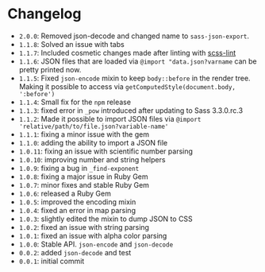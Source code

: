 # Changelog
* `2.0.0`: Removed json-decode and changed name to `sass-json-export`.
* `1.1.8`: Solved an issue with tabs
* `1.1.7`: Included cosmetic changes made after linting with [scss-lint](https://github.com/causes/scss-lint)
* `1.1.6`: JSON files that are loaded via `@import "data.json?varname` can be pretty printed now.
* `1.1.5`: Fixed `json-encode` mixin to keep `body::before` in the render tree. Making it possible to access via `getComputedStyle(document.body, ':before')`
* `1.1.4`: Small fix for the `npm` release
* `1.1.3`: fixed error in `_pow` introduced after updating to Sass 3.3.0.rc.3
* `1.1.2`: Made it possible to import JSON files via `@import 'relative/path/to/file.json?variable-name'`
* `1.1.1`: fixing a minor issue with the gem
* `1.1.0`: adding the ability to import a JSON file
* `1.0.11`: fixing an issue with scientific number parsing
* `1.0.10`: improving number and string helpers
* `1.0.9`: fixing a bug in `_find-exponent`
* `1.0.8`: fixing a major issue in Ruby Gem
* `1.0.7`: minor fixes and stable Ruby Gem
* `1.0.6`: released a Ruby Gem
* `1.0.5`: improved the encoding mixin
* `1.0.4`: fixed an error in map parsing
* `1.0.3`: slightly edited the mixin to dump JSON to CSS
* `1.0.2`: fixed an issue with string parsing
* `1.0.1`: fixed an issue with alpha color parsing
* `1.0.0`: Stable API. `json-encode` and `json-decode`
* `0.0.2`: added `json-decode` and test
* `0.0.1`: initial commit
